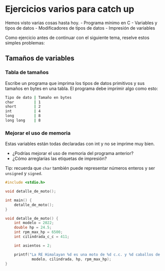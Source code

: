 # Ejercicios varios para catch up
Hemos visto varias cosas hasta hoy.
    - Programa mínimo en C
    - Variables y tipos de datos
    - Modificadores de tipos de datos
    - Impresión de variables

Como ejercicio antes de continuar con el siguiente tema, reselve estos simples problemas:

## Tamaños de variables

### Tabla de tamaños
Escribe un programa que imprima los tipos de datos primitivos y sus tamaños en bytes en una tabla. El programa debe imprimir algo como esto:

```bash
Tipo de dato | Tamaño en bytes
char         | 1    
short        | 2
int          | 4
long         | 8
long long    | 8
```

### Mejorar el uso de memoria
Estas variables están todas declaradas con int y no se imprime muy bien.
- ¿Podrías mejorar el uso de memoria del programa anterior?
- ¿Cómo arreglarías las etiquetas de impresión?

Tip: recuerda que `char` también puede representar números enteros y ser `unsigned` y `signed`.

```c
#include <stdio.h>

void detalle_de_moto();

int main() {
    detalle_de_moto();
}

void detalle_de_moto() {
    int modelo = 2022;
    double hp = 24.5;
    int rpm_max_hp = 6500;
    int cilindrada_c_c = 411;

    int asientos = 2;

    printf("La RE Himalayan %d es una moto de %d c.c. y %d caballos de poder a %d revoluciones por minuto.\n",
            modelo, cilindrada, hp, rpm_max_hp);
}

```
